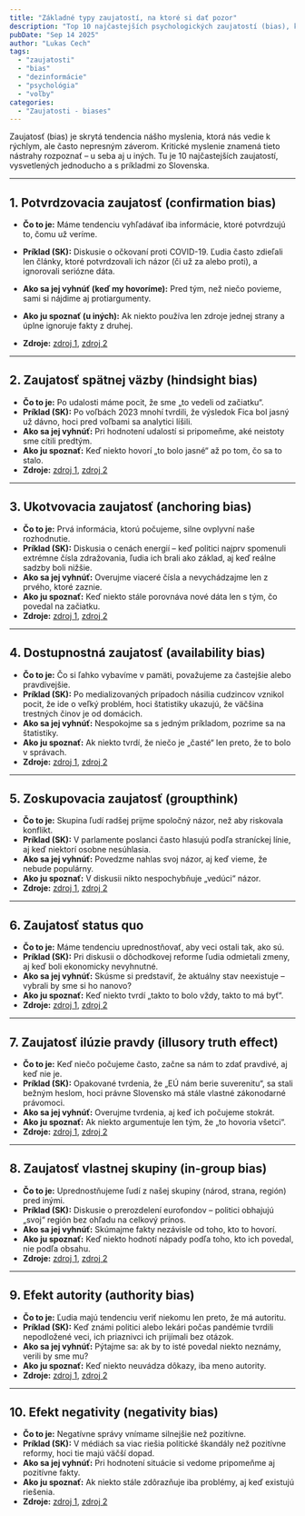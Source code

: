 ```yaml
---
title: "Základné typy zaujatostí, na ktoré si dať pozor"
description: "Top 10 najčastejších psychologických zaujatostí (bias), ktoré ovplyvňujú naše myslenie. Jednoduché vysvetlenia, príklady zo Slovenska a tipy, ako sa brániť manipulácii a dezinformáciám."
pubDate: "Sep 14 2025"
author: "Lukas Cech"
tags:
  - "zaujatosti"
  - "bias"
  - "dezinformácie"
  - "psychológia"
  - "voľby"
categories:
  - "Zaujatosti - biases"
---
```



Zaujatosť (bias) je skrytá tendencia nášho myslenia, ktorá nás vedie k rýchlym, ale často nepresným záverom. Kritické myslenie znamená tieto nástrahy rozpoznať – u seba aj u iných. Tu je 10 najčastejších zaujatostí, vysvetlených jednoducho a s príkladmi zo Slovenska.

---

## 1. Potvrdzovacia zaujatosť (confirmation bias)
- **Čo to je:** Máme tendenciu vyhľadávať iba informácie, ktoré potvrdzujú to, čomu už veríme.  
- **Príklad (SK):** Diskusie o očkovaní proti COVID-19. Ľudia často zdieľali len články, ktoré potvrdzovali ich názor (či už za alebo proti), a ignorovali seriózne dáta.  
- **Ako sa jej vyhnúť (keď my hovoríme):** Pred tým, než niečo povieme, sami si nájdime aj protiargumenty.

- **Ako ju spoznať (u iných):** Ak niekto používa len zdroje jednej strany a úplne ignoruje fakty z druhej.  
- **Zdroje:** <a href="https://en.wikipedia.org/wiki/Confirmation_bias" target="_blank" rel="noopener noreferrer">zdroj 1</a>, <a href="https://sk.wikipedia.org/wiki/Potvrdzovacia_zaujatosť" target="_blank" rel="noopener noreferrer">zdroj 2</a>

---

## 2. Zaujatosť spätnej väzby (hindsight bias)
- **Čo to je:** Po udalosti máme pocit, že sme „to vedeli od začiatku“.  
- **Príklad (SK):** Po voľbách 2023 mnohí tvrdili, že výsledok Fica bol jasný už dávno, hoci pred voľbami sa analytici líšili.  
- **Ako sa jej vyhnúť:** Pri hodnotení udalostí si pripomeňme, aké neistoty sme cítili predtým.  
- **Ako ju spoznať:** Keď niekto hovorí „to bolo jasné“ až po tom, čo sa to stalo.  
- **Zdroje:** <a href="https://en.wikipedia.org/wiki/Hindsight_bias" target="_blank" rel="noopener noreferrer">zdroj 1</a>, <a href="https://sk.wikipedia.org/wiki/Hindsight_bias" target="_blank" rel="noopener noreferrer">zdroj 2</a>

---

## 3. Ukotvovacia zaujatosť (anchoring bias)
- **Čo to je:** Prvá informácia, ktorú počujeme, silne ovplyvní naše rozhodnutie.  
- **Príklad (SK):** Diskusia o cenách energií – keď politici najprv spomenuli extrémne čísla zdražovania, ľudia ich brali ako základ, aj keď reálne sadzby boli nižšie.  
- **Ako sa jej vyhnúť:** Overujme viaceré čísla a nevychádzajme len z prvého, ktoré zaznie.  
- **Ako ju spoznať:** Keď niekto stále porovnáva nové dáta len s tým, čo povedal na začiatku.  
- **Zdroje:** <a href="https://en.wikipedia.org/wiki/Anchoring" target="_blank" rel="noopener noreferrer">zdroj 1</a>, <a href="https://sk.wikipedia.org/wiki/Ukotvovacia_heuristika" target="_blank" rel="noopener noreferrer">zdroj 2</a>

---

## 4. Dostupnostná zaujatosť (availability bias)
- **Čo to je:** Čo si ľahko vybavíme v pamäti, považujeme za častejšie alebo pravdivejšie.  
- **Príklad (SK):** Po medializovaných prípadoch násilia cudzincov vznikol pocit, že ide o veľký problém, hoci štatistiky ukazujú, že väčšina trestných činov je od domácich.  
- **Ako sa jej vyhnúť:** Nespokojme sa s jedným príkladom, pozrime sa na štatistiky.  
- **Ako ju spoznať:** Ak niekto tvrdí, že niečo je „časté“ len preto, že to bolo v správach.  
- **Zdroje:** <a href="https://en.wikipedia.org/wiki/Availability_heuristic" target="_blank" rel="noopener noreferrer">zdroj 1</a>, <a href="https://sk.wikipedia.org/wiki/Dostupnostná_heuristika" target="_blank" rel="noopener noreferrer">zdroj 2</a>

---

## 5. Zoskupovacia zaujatosť (groupthink)
- **Čo to je:** Skupina ľudí radšej prijme spoločný názor, než aby riskovala konflikt.  
- **Príklad (SK):** V parlamente poslanci často hlasujú podľa straníckej línie, aj keď niektorí osobne nesúhlasia.  
- **Ako sa jej vyhnúť:** Povedzme nahlas svoj názor, aj keď vieme, že nebude populárny.  
- **Ako ju spoznať:** V diskusii nikto nespochybňuje „vedúci“ názor.  
- **Zdroje:** <a href="https://en.wikipedia.org/wiki/Groupthink" target="_blank" rel="noopener noreferrer">zdroj 1</a>, <a href="https://sk.wikipedia.org/wiki/Groupthink" target="_blank" rel="noopener noreferrer">zdroj 2</a>

---

## 6. Zaujatosť status quo
- **Čo to je:** Máme tendenciu uprednostňovať, aby veci ostali tak, ako sú.  
- **Príklad (SK):** Pri diskusii o dôchodkovej reforme ľudia odmietali zmeny, aj keď boli ekonomicky nevyhnutné.  
- **Ako sa jej vyhnúť:** Skúsme si predstaviť, že aktuálny stav neexistuje – vybrali by sme si ho nanovo?  
- **Ako ju spoznať:** Keď niekto tvrdí „takto to bolo vždy, takto to má byť“.  
- **Zdroje:** <a href="https://en.wikipedia.org/wiki/Status_quo_bias" target="_blank" rel="noopener noreferrer">zdroj 1</a>, <a href="https://sk.wikipedia.org/wiki/Status_quo_bias" target="_blank" rel="noopener noreferrer">zdroj 2</a>

---

## 7. Zaujatosť ilúzie pravdy (illusory truth effect)
- **Čo to je:** Keď niečo počujeme často, začne sa nám to zdať pravdivé, aj keď nie je.  
- **Príklad (SK):** Opakované tvrdenia, že „EÚ nám berie suverenitu“, sa stali bežným heslom, hoci právne Slovensko má stále vlastné zákonodarné právomoci.  
- **Ako sa jej vyhnúť:** Overujme tvrdenia, aj keď ich počujeme stokrát.  
- **Ako ju spoznať:** Ak niekto argumentuje len tým, že „to hovoria všetci“.  
- **Zdroje:** <a href="https://en.wikipedia.org/wiki/Illusory_truth_effect" target="_blank" rel="noopener noreferrer">zdroj 1</a>, <a href="https://sk.wikipedia.org/wiki/Ilúzia_pravdy" target="_blank" rel="noopener noreferrer">zdroj 2</a>

---

## 8. Zaujatosť vlastnej skupiny (in-group bias)
- **Čo to je:** Uprednostňujeme ľudí z našej skupiny (národ, strana, región) pred inými.  
- **Príklad (SK):** Diskusie o prerozdelení eurofondov – politici obhajujú „svoj“ región bez ohľadu na celkový prínos.  
- **Ako sa jej vyhnúť:** Skúmajme fakty nezávisle od toho, kto to hovorí.  
- **Ako ju spoznať:** Keď niekto hodnotí nápady podľa toho, kto ich povedal, nie podľa obsahu.  
- **Zdroje:** <a href="https://en.wikipedia.org/wiki/In-group_favoritism" target="_blank" rel="noopener noreferrer">zdroj 1</a>, <a href="https://sk.wikipedia.org/wiki/In-group_bias" target="_blank" rel="noopener noreferrer">zdroj 2</a>

---

## 9. Efekt autority (authority bias)
- **Čo to je:** Ľudia majú tendenciu veriť niekomu len preto, že má autoritu.  
- **Príklad (SK):** Keď známi politici alebo lekári počas pandémie tvrdili nepodložené veci, ich priaznivci ich prijímali bez otázok.  
- **Ako sa jej vyhnúť:** Pýtajme sa: ak by to isté povedal niekto neznámy, verili by sme mu?  
- **Ako ju spoznať:** Keď niekto neuvádza dôkazy, iba meno autority.  
- **Zdroje:** <a href="https://en.wikipedia.org/wiki/Authority_bias" target="_blank" rel="noopener noreferrer">zdroj 1</a>, <a href="https://sk.wikipedia.org/wiki/Authority_bias" target="_blank" rel="noopener noreferrer">zdroj 2</a>

---

## 10. Efekt negativity (negativity bias)
- **Čo to je:** Negatívne správy vnímame silnejšie než pozitívne.  
- **Príklad (SK):** V médiách sa viac riešia politické škandály než pozitívne reformy, hoci tie majú väčší dopad.  
- **Ako sa jej vyhnúť:** Pri hodnotení situácie si vedome pripomeňme aj pozitívne fakty.  
- **Ako ju spoznať:** Ak niekto stále zdôrazňuje iba problémy, aj keď existujú riešenia.  
- **Zdroje:** <a href="https://en.wikipedia.org/wiki/Negativity_bias" target="_blank" rel="noopener noreferrer">zdroj 1</a>, <a href="https://sk.wikipedia.org/wiki/Negativity_bias" target="_blank" rel="noopener noreferrer">zdroj 2</a>
